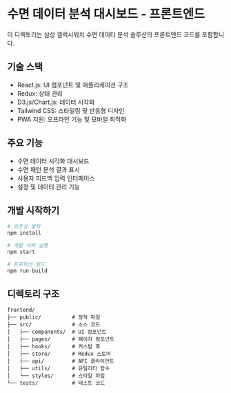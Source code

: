 # 수면 데이터 분석 대시보드 - 프론트엔드

이 디렉토리는 삼성 갤럭시워치 수면 데이터 분석 솔루션의 프론트엔드 코드를 포함합니다.

## 기술 스택

- React.js: UI 컴포넌트 및 애플리케이션 구조
- Redux: 상태 관리
- D3.js/Chart.js: 데이터 시각화
- Tailwind CSS: 스타일링 및 반응형 디자인
- PWA 지원: 오프라인 기능 및 모바일 최적화

## 주요 기능

- 수면 데이터 시각화 대시보드
- 수면 패턴 분석 결과 표시
- 사용자 피드백 입력 인터페이스
- 설정 및 데이터 관리 기능

## 개발 시작하기

```bash
# 의존성 설치
npm install

# 개발 서버 실행
npm start

# 프로덕션 빌드
npm run build
```

## 디렉토리 구조

```
frontend/
├── public/          # 정적 파일
├── src/             # 소스 코드
│   ├── components/  # UI 컴포넌트
│   ├── pages/       # 페이지 컴포넌트
│   ├── hooks/       # 커스텀 훅
│   ├── store/       # Redux 스토어
│   ├── api/         # API 클라이언트
│   ├── utils/       # 유틸리티 함수
│   └── styles/      # 스타일 파일
└── tests/           # 테스트 코드
```
